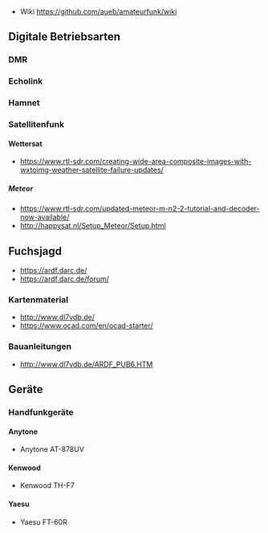 * Wiki https://github.com/aueb/amateurfunk/wiki

## Digitale Betriebsarten
### DMR
### Echolink
### Hamnet
### Satellitenfunk

#### Wettersat
* https://www.rtl-sdr.com/creating-wide-area-composite-images-with-wxtoimg-weather-satellite-failure-updates/

##### Meteor
* https://www.rtl-sdr.com/updated-meteor-m-n2-2-tutorial-and-decoder-now-available/
* http://happysat.nl/Setup_Meteor/Setup.html

## Fuchsjagd
* https://ardf.darc.de/
* https://ardf.darc.de/forum/

### Kartenmaterial
* http://www.dl7vdb.de/
* https://www.ocad.com/en/ocad-starter/

### Bauanleitungen
* http://www.dl7vdb.de/ARDF_PUB6.HTM

## Geräte

### Handfunkgeräte
#### Anytone
* Anytone AT-878UV 
#### Kenwood
*  Kenwood TH-F7
#### Yaesu
*  Yaesu FT-60R
